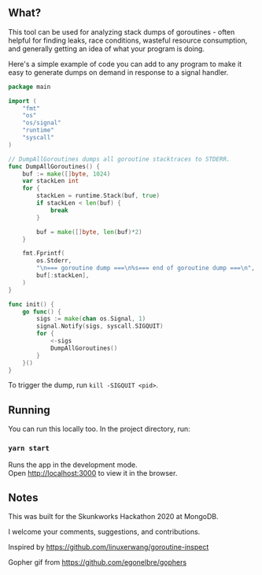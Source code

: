 ## What?

This tool can be used for analyzing stack dumps of goroutines - often helpful for finding leaks, race conditions, wasteful resource consumption, and generally getting an idea of what your program is doing.

Here's a simple example of code you can add to any program to make it easy to generate dumps on demand in response to a signal handler.

```go
package main

import (
	"fmt"
	"os"
	"os/signal"
	"runtime"
	"syscall"
)

// DumpAllGoroutines dumps all goroutine stacktraces to STDERR.
func DumpAllGoroutines() {
	buf := make([]byte, 1024)
	var stackLen int
	for {
		stackLen = runtime.Stack(buf, true)
		if stackLen < len(buf) {
			break
		}

		buf = make([]byte, len(buf)*2)
	}

	fmt.Fprintf(
		os.Stderr,
		"\n=== goroutine dump ===\n%s=== end of goroutine dump ===\n",
		buf[:stackLen],
	)
}

func init() {
	go func() {
		sigs := make(chan os.Signal, 1)
		signal.Notify(sigs, syscall.SIGQUIT)
		for {
			<-sigs
			DumpAllGoroutines()
		}
	}()
}
```

To trigger the dump, run `kill -SIGQUIT <pid>`.

## Running 

You can run this locally too.  In the project directory, run:

### `yarn start`

Runs the app in the development mode.<br />
Open [http://localhost:3000](http://localhost:3000) to view it in the browser.

## Notes

This was built for the Skunkworks Hackathon 2020 at MongoDB. 

I welcome your comments, suggestions, and contributions.

Inspired by https://github.com/linuxerwang/goroutine-inspect

Gopher gif from https://github.com/egonelbre/gophers

